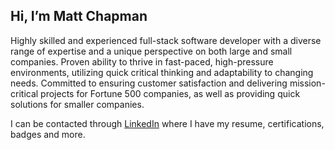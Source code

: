## Hi, I’m Matt Chapman
Highly skilled and experienced full-stack software developer with a diverse range of expertise and a unique perspective on both large and small companies. Proven ability to thrive in fast-paced, high-pressure environments, utilizing quick critical thinking and adaptability to changing needs. Committed to ensuring customer satisfaction and delivering mission-critical projects for Fortune 500 companies, as well as providing quick solutions for smaller companies.

I can be contacted through [LinkedIn](https://www.linkedin.com/in/matt-chap/) where I have my resume, certifications, badges and more.
